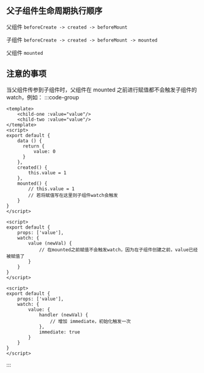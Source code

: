 父子组件生命周期执行顺序
-
父组件 `beforeCreate -> created -> beforeMount`

子组件 `beforeCreate -> created -> beforeMount -> mounted`

父组件 `mounted`

注意的事项
-
当父组件传参到子组件时，父组件在 mounted 之前进行赋值都不会触发子组件的 watch，例如：
:::code-group
```vue [parent.vue]
<template>
    <child-one :value="value"/>
    <child-two :value="value"/>
</template>
<script>
export default {
    data () {
      return {
          value: 0
      }  
    },
    created() {
        this.value = 1
    },
    mounted() {
        // this.value = 1
        // 若将赋值写在这里则子组件watch会触发
    }
}
</script>
```
```vue [child-one.vue]
<script>
export default {
    props: ['value'],
    watch: {
        value (newVal) {
            // 在mounted之前赋值不会触发watch，因为在子组件创建之前，value已经被赋值了
        }
    }
}
</script>
```
```vue [child-two.vue]
<script>
export default {
    props: ['value'],
    watch: {
        value: {
            handler (newVal) {
                // 增加 immediate，初始化触发一次
            },
            immediate: true
        }
    }
}
</script>
```
:::